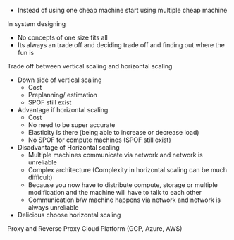 - Instead of using one cheap machine start using multiple cheap machine 

In system designing 
- No concepts of one size fits all 
- Its always an trade off and deciding trade off and finding out where the fun is

Trade off between vertical scaling and horizontal scaling 
- Down side of vertical scaling 
	- Cost
	- Preplanning/ estimation 
	- SPOF still exist
- Advantage if horizontal scaling
	- Cost 
	- No need to be super accurate
	- Elasticity is there (being able to increase or decrease load)
	- No SPOF for compute machines (SPOF still exist)
- Disadvantage of Horizontal scaling 
	- Multiple machines communicate via network and network is unreliable 
	- Complex architecture (Complexity in horizontal scaling can be much difficult)
	- Because you now have to distribute compute, storage or multiple modification and the machine will have to talk to each other 
	- Communication b/w machine happens via network and network is always unreliable
- Delicious choose horizontal scaling 

Proxy and Reverse Proxy
Cloud Platform (GCP, Azure, AWS) 
	